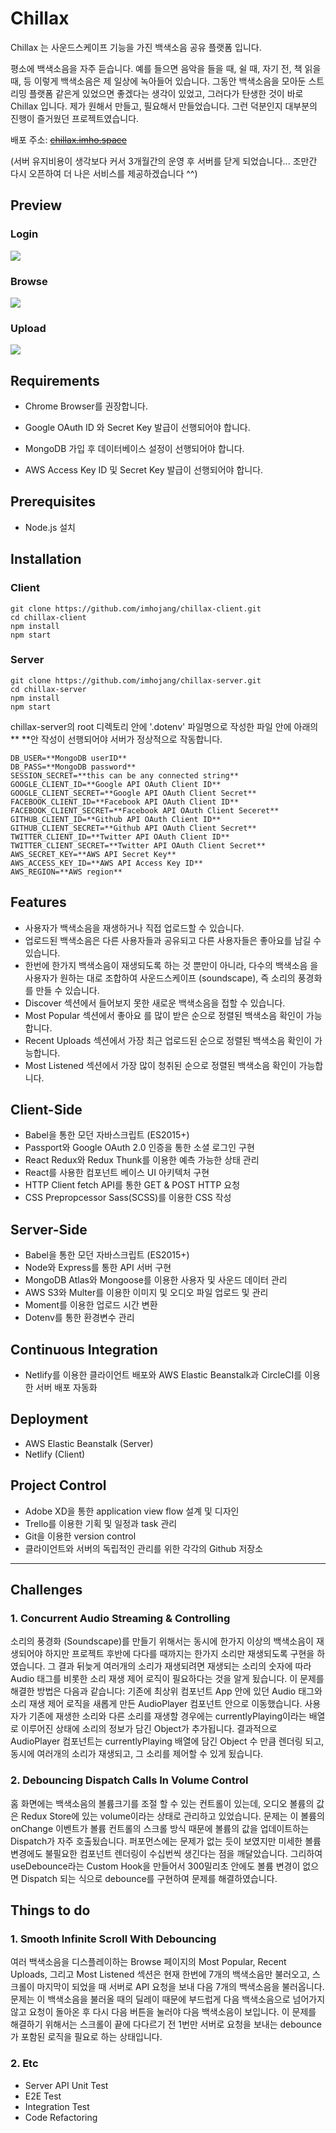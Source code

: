 # Chillax

Chillax 는 사운드스케이프 기능을 가진 백색소음 공유 플랫폼 입니다.

평소에 백색소음을 자주 듣습니다. 예를 들으면 음악을 들을 때, 쉴 때, 자기 전, 책 읽을 때, 등 이렇게 백색소음은 제 일상에 녹아들어 있습니다. 그동안 백색소음을 모아둔 스트리밍 플랫폼 같은게 있었으면 좋겠다는 생각이 있었고, 그러다가 탄생한 것이 바로 Chillax 입니다. 제가 원해서 만들고, 필요해서 만들었습니다. 그런 덕분인지 대부분의 진행이 즐거웠던 프로젝트였습니다.

배포 주소: ~~[chillax.imho.space](chillax.imho.space)~~

(서버 유지비용이 생각보다 커서 3개월간의 운영 후 서버를 닫게 되었습니다... 조만간 다시 오픈하여 더 나은 서비스를 제공하겠습니다 ^^)

## Preview

### Login

![](README.assets/chillax-login.gif)

### Browse

![](README.assets/chillax-browse.gif)

### Upload

![](README.assets/chillax-upload.gif)

## Requirements

- Chrome Browser를 권장합니다.

- Google OAuth ID 와 Secret Key 발급이 선행되어야 합니다.

- MongoDB 가입 후 데이터베이스 설정이 선행되어야 합니다.

- AWS Access Key ID 및 Secret Key 발급이 선행되어야 합니다.

  

## Prerequisites

- Node.js 설치

## Installation

### Client

```
git clone https://github.com/imhojang/chillax-client.git
cd chillax-client
npm install
npm start
```

### Server

```
git clone https://github.com/imhojang/chillax-server.git
cd chillax-server
npm install
npm start
```

chillax-server의 root 디렉토리 안에 '.dotenv' 파일명으로 작성한 파일 안에 아래의 ** **안 작성이 선행되어야 서버가 정상적으로 작동합니다.

```
DB_USER=**MongoDB userID**
DB_PASS=**MongoDB password**
SESSION_SECRET=**this can be any connected string**
GOOGLE_CLIENT_ID=**Google API OAuth Client ID**
GOOGLE_CLIENT_SECRET=**Google API OAuth Client Secret**
FACEBOOK_CLIENT_ID=**Facebook API OAuth Client ID**
FACEBOOK_CLIENT_SECRET=**Facebook API OAuth Client Seceret**
GITHUB_CLIENT_ID=**Github API OAuth Client ID**
GITHUB_CLIENT_SECRET=**Github API OAuth Client Secret**
TWITTER_CLIENT_ID=**Twitter API OAuth Client ID**
TWITTER_CLIENT_SECRET=**Twitter API OAuth Client Secret**
AWS_SECRET_KEY=**AWS API Secret Key**
AWS_ACCESS_KEY_ID=**AWS API Access Key ID**
AWS_REGION=**AWS region**
```


## Features

- 사용자가 백색소음을 재생하거나 직접 업로드할 수 있습니다.
- 업로드된 백색소음은 다른 사용자들과 공유되고 다른 사용자들은 좋아요를 남길 수 있습니다.
- 한번에 한가지 백색소음이 재생되도록 하는 것 뿐만이 아니라, 다수의 백색소음 을 사용자가 원하는 대로 조합하여 사운드스케이프 (soundscape), 즉 소리의 풍경화를 만들 수 있습니다.
- Discover 섹션에서 들어보지 못한 새로운 백색소음을 접할 수 있습니다.
- Most Popular 섹션에서 좋아요 를 많이 받은 순으로 정렬된 백색소음 확인이 가능합니다.
- Recent Uploads 섹션에서 가장 최근 업로드된 순으로 정렬된 백색소음 확인이 가능합니다.
- Most Listened 섹션에서 가장 많이 청취된 순으로 정렬된 백색소음 확인이 가능합니다.



## Client-Side

- Babel을 통한 모던 자바스크립트 (ES2015+)
- Passport와 Google OAuth 2.0 인증을 통한 소셜 로그인 구현
- React Redux와 Redux Thunk를 이용한 예측 가능한 상태 관리
- React를 사용한 컴포넌트 베이스 UI 아키텍처 구현
- HTTP Client fetch API를 통한 GET & POST HTTP 요청
- CSS Prepropcessor Sass(SCSS)를 이용한 CSS 작성



## Server-Side

- Babel을 통한 모던 자바스크립트 (ES2015+)
- Node와 Express를 통한 API 서버 구현
- MongoDB Atlas와 Mongoose를 이용한 사용자 및 사운드 데이터 관리
- AWS S3와 Multer를 이용한 이미지 및 오디오 파일 업로드 및 관리
- Moment를 이용한 업로드 시간 변환 
- Dotenv를 통한 환경변수 관리



## Continuous Integration

- Netlify를 이용한 클라이언트 배포와 AWS Elastic Beanstalk과 CircleCI를 이용한 서버 배포 자동화



## Deployment

- AWS Elastic Beanstalk (Server)
- Netlify (Client)



## Project Control

- Adobe XD을 통한 application view flow 설계 및 디자인
- Trello를 이용한 기획 및 일정과 task 관리
- Git을 이용한 version control
- 클라이언트와 서버의 독립적인 관리를 위한 각각의 Github 저장소

---



## Challenges

### 1. Concurrent Audio Streaming & Controlling

소리의 풍경화 (Soundscape)를 만들기 위해서는 동시에 한가지 이상의 백색소음이 재생되어야 하지만 프로젝트 후반에 다다를 때까지는 한가지 소리만 재생되도록 구현을 하였습니다. 그 결과 뒤늦게 여러개의 소리가 재생되려면 재생되는 소리의 숫자에 따라 Audio 태그를 비롯한 소리 재생 제어 로직이 필요하다는 것을 알게 됬습니다. 이 문제를 해결한 방법은 다음과 같습니다: 기존에 최상위 컴포넌트 App 안에 있던 Audio 태그와 소리 재생 제어 로직을 새롭게 만든 AudioPlayer 컴포넌트 안으로 이동했습니다. 사용자가 기존에 재생한 소리와 다른 소리를 재생할 경우에는 currentlyPlaying이라는 배열로 이루어진 상태에 소리의 정보가 담긴 Object가 추가됩니다. 결과적으로 AudioPlayer 컴포넌트는 currentlyPlaying 배열에 담긴 Object 수 만큼 렌더링 되고, 동시에 여러개의 소리가 재생되고, 그 소리를 제어할 수 있게 됬습니다.

### 2.  Debouncing Dispatch Calls In Volume Control

홈 화면에는 백색소음의 볼륨크기를 조절 할 수 있는 컨트롤이 있는데, 오디오 볼륨의 값은 Redux Store에 있는 volume이라는 상태로 관리하고 있었습니다. 문제는 이 볼륨의 onChange 이벤트가 볼륨 컨트롤의 스크롤 방식 때문에 볼륨의 값을 업데이트하는 Dispatch가 자주 호출됬습니다. 퍼포먼스에는 문제가 없는 듯이 보였지만 미세한 볼륨 변경에도 불필요한 컴포넌트 렌더링이 수십번씩 생긴다는 점을 깨달았습니다. 그리하여 useDebounce라는 Custom Hook을 만들어서 300밀리초 안에도 볼륨 변경이 없으면 Dispatch 되는 식으로 debounce를 구현하여 문제를 해결하였습니다.

## Things to do

### 1. Smooth Infinite Scroll With Debouncing

여러 백색소음을 디스플레이하는 Browse 페이지의  Most Popular, Recent Uploads, 그리고 Most Listened 섹션은 현재 한번에 7개의 백색소음만 불러오고, 스크롤이 마지막이 되었을 때 서버로 API 요청을 보내 다음 7개의 백색소음을 불러옵니다. 문제는 이 백색소음을 불러올 때의 딜레이 때문에 부드럽게 다음 백색소음으로 넘어가지 않고 요청이 돌아온 후 다시 다음 버튼을 눌러야 다음 백색소음이 보입니다. 이 문제를 해결하기 위해서는 스크롤이 끝에 다다르기 전 1번만 서버로 요청을 보내는 debounce가 포함된 로직을 필요로 하는 상태입니다.



### 2. Etc

- Server API Unit Test
- E2E Test
- Integration Test
- Code Refactoring
